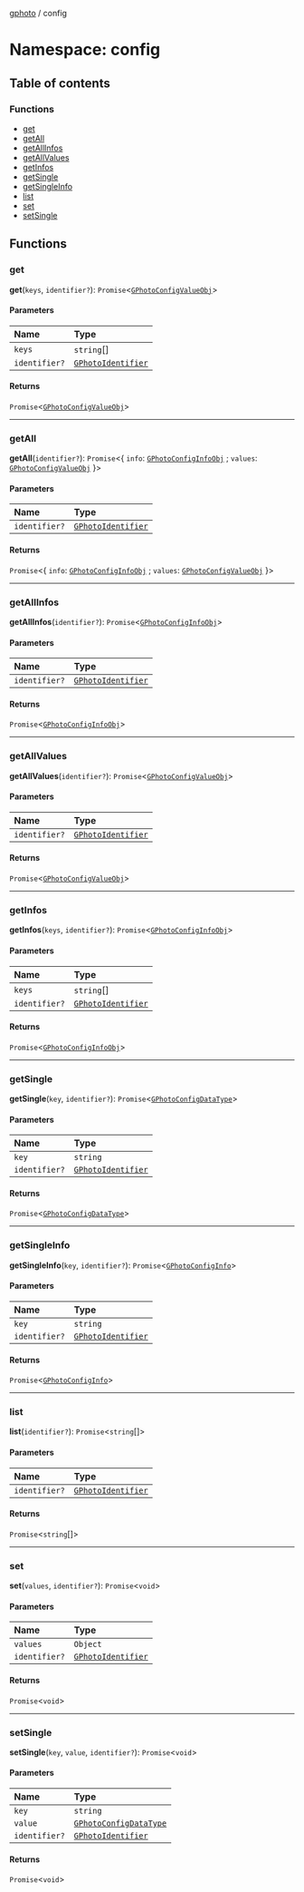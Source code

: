 [gphoto](../API.md) / config

# Namespace: config

## Table of contents

### Functions

- [get](config.md#get)
- [getAll](config.md#getall)
- [getAllInfos](config.md#getallinfos)
- [getAllValues](config.md#getallvalues)
- [getInfos](config.md#getinfos)
- [getSingle](config.md#getsingle)
- [getSingleInfo](config.md#getsingleinfo)
- [list](config.md#list)
- [set](config.md#set)
- [setSingle](config.md#setsingle)

## Functions

### get

**get**(`keys`, `identifier?`): `Promise`<[`GPhotoConfigValueObj`](../interfaces/GPhotoConfigValueObj.md)\>

#### Parameters

| Name | Type |
| :------ | :------ |
| `keys` | `string`[] |
| `identifier?` | [`GPhotoIdentifier`](../interfaces/GPhotoIdentifier.md) |

#### Returns

`Promise`<[`GPhotoConfigValueObj`](../interfaces/GPhotoConfigValueObj.md)\>

___

### getAll

**getAll**(`identifier?`): `Promise`<{ `info`: [`GPhotoConfigInfoObj`](../interfaces/GPhotoConfigInfoObj.md) ; `values`: [`GPhotoConfigValueObj`](../interfaces/GPhotoConfigValueObj.md)  }\>

#### Parameters

| Name | Type |
| :------ | :------ |
| `identifier?` | [`GPhotoIdentifier`](../interfaces/GPhotoIdentifier.md) |

#### Returns

`Promise`<{ `info`: [`GPhotoConfigInfoObj`](../interfaces/GPhotoConfigInfoObj.md) ; `values`: [`GPhotoConfigValueObj`](../interfaces/GPhotoConfigValueObj.md)  }\>

___

### getAllInfos

**getAllInfos**(`identifier?`): `Promise`<[`GPhotoConfigInfoObj`](../interfaces/GPhotoConfigInfoObj.md)\>

#### Parameters

| Name | Type |
| :------ | :------ |
| `identifier?` | [`GPhotoIdentifier`](../interfaces/GPhotoIdentifier.md) |

#### Returns

`Promise`<[`GPhotoConfigInfoObj`](../interfaces/GPhotoConfigInfoObj.md)\>

___

### getAllValues

**getAllValues**(`identifier?`): `Promise`<[`GPhotoConfigValueObj`](../interfaces/GPhotoConfigValueObj.md)\>

#### Parameters

| Name | Type |
| :------ | :------ |
| `identifier?` | [`GPhotoIdentifier`](../interfaces/GPhotoIdentifier.md) |

#### Returns

`Promise`<[`GPhotoConfigValueObj`](../interfaces/GPhotoConfigValueObj.md)\>

___

### getInfos

**getInfos**(`keys`, `identifier?`): `Promise`<[`GPhotoConfigInfoObj`](../interfaces/GPhotoConfigInfoObj.md)\>

#### Parameters

| Name | Type |
| :------ | :------ |
| `keys` | `string`[] |
| `identifier?` | [`GPhotoIdentifier`](../interfaces/GPhotoIdentifier.md) |

#### Returns

`Promise`<[`GPhotoConfigInfoObj`](../interfaces/GPhotoConfigInfoObj.md)\>

___

### getSingle

**getSingle**(`key`, `identifier?`): `Promise`<[`GPhotoConfigDataType`](../API.md#gphotoconfigdatatype)\>

#### Parameters

| Name | Type |
| :------ | :------ |
| `key` | `string` |
| `identifier?` | [`GPhotoIdentifier`](../interfaces/GPhotoIdentifier.md) |

#### Returns

`Promise`<[`GPhotoConfigDataType`](../API.md#gphotoconfigdatatype)\>

___

### getSingleInfo

**getSingleInfo**(`key`, `identifier?`): `Promise`<[`GPhotoConfigInfo`](../interfaces/GPhotoConfigInfo.md)\>

#### Parameters

| Name | Type |
| :------ | :------ |
| `key` | `string` |
| `identifier?` | [`GPhotoIdentifier`](../interfaces/GPhotoIdentifier.md) |

#### Returns

`Promise`<[`GPhotoConfigInfo`](../interfaces/GPhotoConfigInfo.md)\>

___

### list

**list**(`identifier?`): `Promise`<`string`[]\>

#### Parameters

| Name | Type |
| :------ | :------ |
| `identifier?` | [`GPhotoIdentifier`](../interfaces/GPhotoIdentifier.md) |

#### Returns

`Promise`<`string`[]\>

___

### set

**set**(`values`, `identifier?`): `Promise`<`void`\>

#### Parameters

| Name | Type |
| :------ | :------ |
| `values` | `Object` |
| `identifier?` | [`GPhotoIdentifier`](../interfaces/GPhotoIdentifier.md) |

#### Returns

`Promise`<`void`\>

___

### setSingle

**setSingle**(`key`, `value`, `identifier?`): `Promise`<`void`\>

#### Parameters

| Name | Type |
| :------ | :------ |
| `key` | `string` |
| `value` | [`GPhotoConfigDataType`](../API.md#gphotoconfigdatatype) |
| `identifier?` | [`GPhotoIdentifier`](../interfaces/GPhotoIdentifier.md) |

#### Returns

`Promise`<`void`\>
